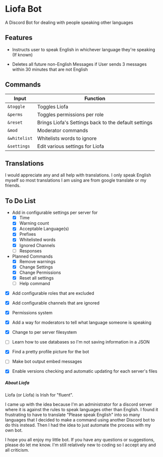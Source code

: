 # Liofa Bot

A Discord Bot for dealing with people speaking other languages

  

## Features

- Instructs user to speak English in whichever language they're speaking (If known)

- Deletes all future non-English Messages if User sends 3 messages within 30 minutes that are not English

  

## Commands

Input | Function
------------|--------------------
`&toggle` | Toggles Liofa
`&perms` | Toggles permissions per role
`&reset` | Brings Liofa's Settings back to the default settings
`&mod` | Moderator commands
`&whitelist` | Whitelists words to ignore
`&settings` | Edit various settings for Liofa

  

## Translations

I would appreciate any and all help with translations. I only speak English myself so most translations I am using are from google translate or my friends.

  

## To Do List

- Add in configurable settings per server for
	- [x] Time
	- [x] Warning count
	- [x] Acceptable Language(s)
	- [x] Prefixes
	- [x] Whitelisted words
	- [x] Ignored Channels
	- [ ] Responses

- Planned Commands
	- [x] Remove warnings
	- [x] Change Settings
	- [x] Change Permissions
	- [x] Reset all settings
	- [ ] Help command

- [x] Add configurable roles that are excluded

- [x] Add configurable channels that are ignored

-  [x] Permissions system

- [x] Add a way for moderators to tell what language someone is speaking

-  [x] Change to per server filesystem

- [ ] Learn how to use databases so I'm not saving information in a JSON

- [x] Find a pretty profile picture for the bot

- [ ] Make bot output embed messages

- [x] Enable versions checking and automatic updating for each server's files

  

##### About Liofa

Liofa (or Líofa) is Irish for "fluent".

I came up with the idea because I'm an administrator for a discord server where it is against the rules to speak languages other than English. I found it frustrating to have to translate "Please speak English" into so many languages that I decided to make a command using another Discord bot to do this instead. Then I had the idea to just automate the process with my own bot.

I hope you all enjoy my little bot. If you have any questions or suggestions, please do let me know. I'm still relatively new to coding so I accept any and all criticism.